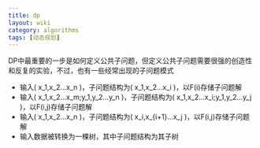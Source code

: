 ```yaml
---
title: dp
layout: wiki
category: algorithms
tags: [动态规划]
---
```


DP中最重要的一步是如何定义公共子问题，但定义公共子问题需要很强的创造性和反复的实验，不过，也有一些经常出现的子问题模式

* 输入\( x_1,x_2...x_n \)，子问题结构为\( x_1,x_2...x_i \)，以F(i)存储子问题解
* 输入\( x_1,x_2...x_m;y_1,y_2...y_n \)，子问题结构为\( x_1,x_2...x_i;y_1,y_2...y_j \)，以F(i,j)存储子问题解
* 输入\( x_1,x_2...x_n \)，子问题结构为\( x_i,x_{i+1}...x_j \)，以F(i,j)存储子问题解
* 输入数据被转换为一棵树，其中子问题结构为其子树

